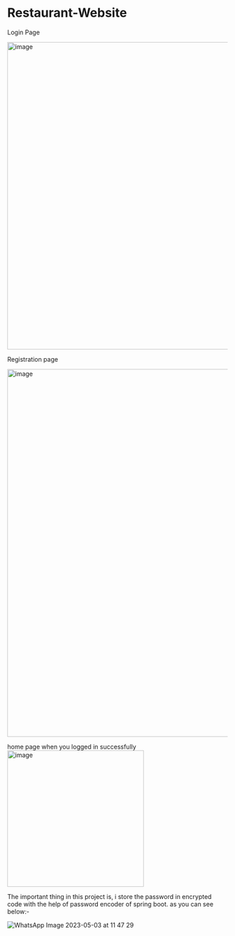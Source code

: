 # Restaurant-Website
Login Page

<img width="703" alt="image" src="https://user-images.githubusercontent.com/57915384/236219282-0c3e396a-52fe-402d-8a40-9423ec10b241.png">

Registration page

<img width="841" alt="image" src="https://user-images.githubusercontent.com/57915384/236219430-8a091efb-d830-48c1-81e7-2ddaac42ea46.png">


home page when you logged in successfully
<img width="312" alt="image" src="https://user-images.githubusercontent.com/57915384/236219562-db951de3-6503-4aee-bd20-334bdcaa8ba5.png">

The important thing in this project is, i store the password in encrypted code with the help of password encoder of spring boot. as you can see below:-

![WhatsApp Image 2023-05-03 at 11 47 29](https://user-images.githubusercontent.com/57915384/236220381-09c26757-f554-4cd5-b362-ff939bd2c101.jpeg)
